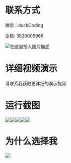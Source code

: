 # 联系方式

微信：duckCoding

企鹅: 3820006966

![在这里插入图片描述](http://upload.cxycsx.vip/91ab4bcb4f2c4c6db86365bb6d6e9c62.jpeg)

# 详细视频演示

请联系我获取更详细的演示视频

# 运行截图

![](http://www.bysj52.com/uploadfile/ueditor/image/202306/%E6%AF%95%E8%AE%BEweixin154%E9%98%B3%E5%85%89%E7%94%B5%E8%84%91%E5%85%AC%E5%8F%B8%E7%9A%84%E7%BB%B4%E4%BF%AE%E6%9C%8D%E5%8A%A1%E5%BE%AE%E4%BF%A1%E5%B0%8F%E7%A8%8B%E5%BA%8F%E6%AF%95%E4%B8%9A%E8%AE%BE%E8%AE%A1/3.png)![](http://www.bysj52.com/uploadfile/ueditor/image/202306/%E6%AF%95%E8%AE%BEweixin154%E9%98%B3%E5%85%89%E7%94%B5%E8%84%91%E5%85%AC%E5%8F%B8%E7%9A%84%E7%BB%B4%E4%BF%AE%E6%9C%8D%E5%8A%A1%E5%BE%AE%E4%BF%A1%E5%B0%8F%E7%A8%8B%E5%BA%8F%E6%AF%95%E4%B8%9A%E8%AE%BE%E8%AE%A1/4.png)![](http://www.bysj52.com/uploadfile/ueditor/image/202306/%E6%AF%95%E8%AE%BEweixin154%E9%98%B3%E5%85%89%E7%94%B5%E8%84%91%E5%85%AC%E5%8F%B8%E7%9A%84%E7%BB%B4%E4%BF%AE%E6%9C%8D%E5%8A%A1%E5%BE%AE%E4%BF%A1%E5%B0%8F%E7%A8%8B%E5%BA%8F%E6%AF%95%E4%B8%9A%E8%AE%BE%E8%AE%A1/1.png)![](http://www.bysj52.com/uploadfile/ueditor/image/202306/%E6%AF%95%E8%AE%BEweixin154%E9%98%B3%E5%85%89%E7%94%B5%E8%84%91%E5%85%AC%E5%8F%B8%E7%9A%84%E7%BB%B4%E4%BF%AE%E6%9C%8D%E5%8A%A1%E5%BE%AE%E4%BF%A1%E5%B0%8F%E7%A8%8B%E5%BA%8F%E6%AF%95%E4%B8%9A%E8%AE%BE%E8%AE%A1/2.png)![](http://www.bysj52.com/uploadfile/ueditor/image/202306/%E6%AF%95%E8%AE%BEweixin154%E9%98%B3%E5%85%89%E7%94%B5%E8%84%91%E5%85%AC%E5%8F%B8%E7%9A%84%E7%BB%B4%E4%BF%AE%E6%9C%8D%E5%8A%A1%E5%BE%AE%E4%BF%A1%E5%B0%8F%E7%A8%8B%E5%BA%8F%E6%AF%95%E4%B8%9A%E8%AE%BE%E8%AE%A1/5.png)

# 为什么选择我

![](http://upload.cxycsx.vip/%E7%A8%8B%E5%BA%8F%E8%AE%BE%E8%AE%A1.png)

